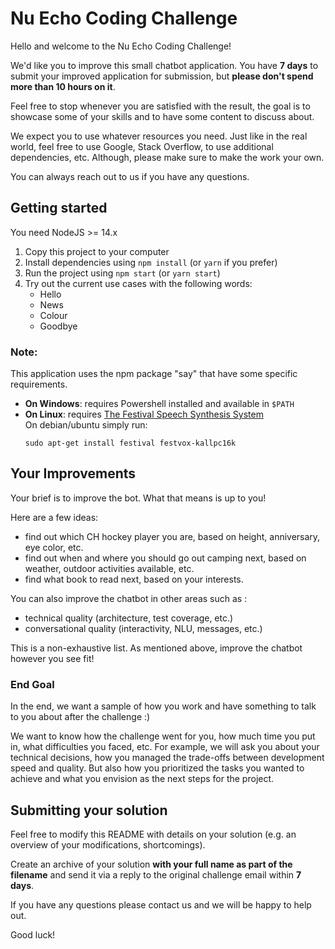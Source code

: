 # Nu Echo Coding Challenge

Hello and welcome to the Nu Echo Coding Challenge!

We'd like you to improve this small chatbot application.
You have **7 days** to submit your improved application for submission, but **please don't spend more than 10 hours on it**.

Feel free to stop whenever you are satisfied with the result, the goal is to showcase some of your skills and to have some content to discuss about.

We expect you to use whatever resources you need. Just like in the real world, feel free to use Google, Stack Overflow, to use additional dependencies, etc. 
Although, please make sure to make the work your own.

You can always reach out to us if you have any questions.

## Getting started

You need NodeJS >= 14.x

1. Copy this project to your computer
2. Install dependencies using `npm install` (or `yarn` if you prefer)
3. Run the project using `npm start` (or `yarn start`)
4. Try out the current use cases with the following words:
   - Hello
   - News
   - Colour
   - Goodbye

### Note:

This application uses the npm package "say" that have some specific requirements.

* **On Windows**: requires Powershell installed and available in `$PATH`
* **On Linux**: requires [The Festival Speech Synthesis System](https://www.cstr.ed.ac.uk/projects/festival/)<br>
  On debian/ubuntu simply run: 
  ```
  sudo apt-get install festival festvox-kallpc16k
  ```

## Your Improvements

Your brief is to improve the bot. What that means is up to you!

Here are a few ideas:

- find out which CH hockey player you are, based on height, anniversary, eye color, etc.
- find out when and where you should go out camping next, based on weather, outdoor activities available, etc.
- find what book to read next, based on your interests.

You can also improve the chatbot in other areas such as :

- technical quality (architecture, test coverage, etc.)
- conversational quality (interactivity, NLU, messages, etc.) 

This is a non-exhaustive list. As mentioned above, improve the chatbot however you see fit!

### End Goal

In the end, we want a sample of how you work and have something to talk to you about after the challenge :)

We want to know how the challenge went for you, how much time you put in, what difficulties you faced, etc. 
For example, we will ask you about your technical decisions, how you managed the trade-offs between development speed and quality.
But also how you prioritized the tasks you wanted to achieve and what you envision as the next steps for the project.

## Submitting your solution

Feel free to modify this README with details on your solution (e.g. an overview of your modifications, shortcomings).

Create an archive of your solution **with your full name as part of the filename** and send it via a reply to the original challenge email within **7 days**.

If you have any questions please contact us and we will be happy to help out.

Good luck!

